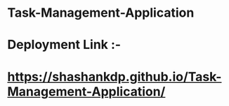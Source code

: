 # Task-Management-Application

# Deployment Link :-

# https://shashankdp.github.io/Task-Management-Application/
